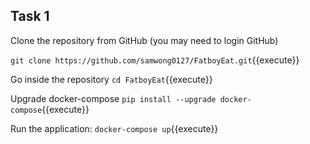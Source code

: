 

## Task 1

Clone the repository from GitHub (you may need to login GitHub)

`git clone https://github.com/samwong0127/FatboyEat.git`{{execute}}

Go inside the repository
`cd FatboyEat`{{execute}}

Upgrade docker-compose
`pip install --upgrade docker-compose`{{execute}}

Run the application:
`docker-compose up`{{execute}}
